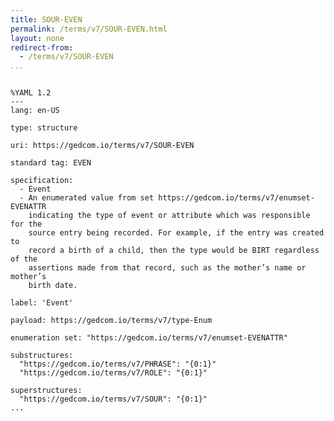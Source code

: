 ```yaml
---
title: SOUR-EVEN
permalink: /terms/v7/SOUR-EVEN.html
layout: none
redirect-from:
  - /terms/v7/SOUR-EVEN
...
```


```

%YAML 1.2
---
lang: en-US

type: structure

uri: https://gedcom.io/terms/v7/SOUR-EVEN

standard tag: EVEN

specification:
  - Event
  - An enumerated value from set https://gedcom.io/terms/v7/enumset-EVENATTR
    indicating the type of event or attribute which was responsible for the
    source entry being recorded. For example, if the entry was created to
    record a birth of a child, then the type would be BIRT regardless of the
    assertions made from that record, such as the mother’s name or mother’s
    birth date.

label: 'Event'

payload: https://gedcom.io/terms/v7/type-Enum

enumeration set: "https://gedcom.io/terms/v7/enumset-EVENATTR"

substructures:
  "https://gedcom.io/terms/v7/PHRASE": "{0:1}"
  "https://gedcom.io/terms/v7/ROLE": "{0:1}"

superstructures:
  "https://gedcom.io/terms/v7/SOUR": "{0:1}"
...

```
